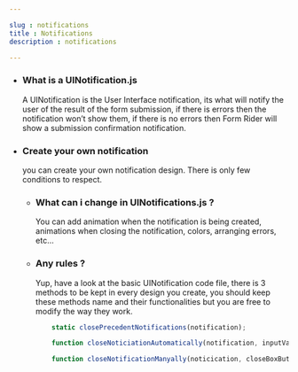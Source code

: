 ```yaml
--- 

slug : notifications
title : Notifications
description : notifications

---
```




* ### What is a UINotification.js
  A UINotification is the User Interface notification, its what will notify the user of the result of the form submission, if there is errors then the notification won’t show them, if there is no errors then Form Rider will show a submission confirmation notification. 


* ### Create your own notification
  you can create your own notification design. There is only few conditions to respect.

  * ### What can i change in UINotifications.js ?
    You can add animation when the notification is being created, animations when closing the notification, colors, arranging errors, etc…

  * ### Any rules ?
    Yup, have a look at the basic UINotification code file, there is 3 methods to be kept in every design you create, you should keep these methods name and their functionalities but you are free to modify the way they work.
    
    ```Javascript
        static closePrecedentNotifications(notification);

        function closeNoticiationAutomatically(notification, inputValidationErrorArray, delayBeforeClosing);

        function closeNotificationManyally(noticication, closeBoxButton);
    ```
